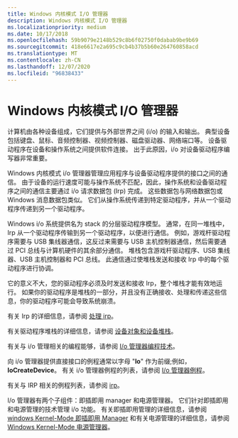 ```yaml
---
title: Windows 内核模式 I/O 管理器
description: Windows 内核模式 I/O 管理器
ms.localizationpriority: medium
ms.date: 10/17/2018
ms.openlocfilehash: 59b9079e2148b529c8b6f02750f0dabab9be9b69
ms.sourcegitcommit: 418e6617e2a695c9cb4b37b5b60e264760858acd
ms.translationtype: MT
ms.contentlocale: zh-CN
ms.lasthandoff: 12/07/2020
ms.locfileid: "96838433"
---
```

# <a name="windows-kernel-mode-io-manager"></a>Windows 内核模式 I/O 管理器


计算机由各种设备组成，它们提供与外部世界之间 (i/o) 的输入和输出。 典型设备包括键盘、鼠标、音频控制器、视频控制器、磁盘驱动器、网络端口等。 设备驱动程序在设备和操作系统之间提供软件连接。 出于此原因，i/o 对设备驱动程序编写器非常重要。

Windows 内核模式 i/o 管理器管理应用程序与设备驱动程序提供的接口之间的通信。 由于设备的运行速度可能与操作系统不匹配，因此，操作系统和设备驱动程序之间的通信主要通过 i/o 请求数据包 (Irp) 完成。 这些数据包与网络数据包或 Windows 消息数据包类似。 它们从操作系统传递到特定驱动程序，并从一个驱动程序传递到另一个驱动程序。

Windows i/o 系统提供名为 stack 的分层驱动程序模型。 通常，在同一堆栈中，Irp 从一个驱动程序传输到另一个驱动程序，以便进行通信。 例如，游戏杆驱动程序需要与 USB 集线器通信，这反过来需要与 USB 主机控制器通信，然后需要通过 PCI 总线与计算机硬件的其余部分通信。 堆栈包含游戏杆驱动程序、USB 集线器、USB 主机控制器和 PCI 总线。 此通信通过使堆栈发送和接收 Irp 中的每个驱动程序进行协调。

它的意义不大，您的驱动程序必须及时发送和接收 Irp，整个堆栈才能有效地运行。 如果你的驱动程序是堆栈的一部分，并且没有正确接收、处理和传递这些信息，你的驱动程序可能会导致系统崩溃。

有关 Irp 的详细信息，请参阅 [处理 irp](handling-irps.md)。

有关驱动程序堆栈的详细信息，请参阅 [设备对象和设备堆栈](example-wdm-device-stack.md)。

有关与 i/o 管理相关的编程能够，请参阅 [I/o 管理器编程技术](i-o-programming-techniques.md)。

向 i/o 管理器提供直接接口的例程通常以字母 "**Io**" 作为前缀;例如， **IoCreateDevice**。 有关 i/o 管理器例程的列表，请参阅 [I/o 管理器例程](/previous-versions/windows/hardware/drivers/ff551797(v=vs.85))。

有关与 IRP 相关的例程列表，请参阅 [irp](/windows-hardware/drivers/ddi/index)。

I/o 管理器有两个子组件：即插即用 manager 和电源管理器。 它们针对即插即用和电源管理的技术管理 i/o 功能。 有关即插即用管理的详细信息，请参阅 [windows Kernel-Mode 即插即用 Manager](windows-kernel-mode-plug-and-play-manager.md) 和有关电源管理的详细信息，请参阅 [Windows Kernel-Mode 电源管理器](windows-kernel-mode-power-manager.md)。

 

